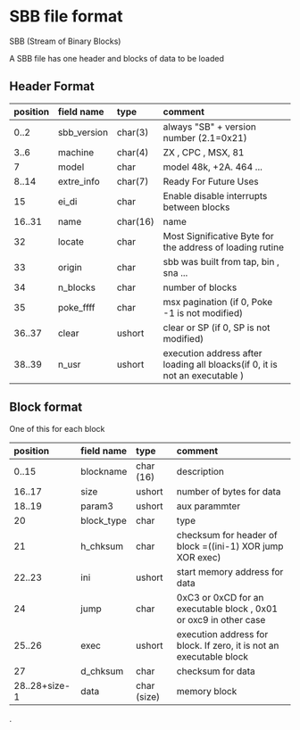 # SBB file format #

SBB  (Stream of Binary Blocks)

A SBB file has one header and blocks of data to be loaded

## Header Format ##

|position|field name| type|comment|
|:-------|:---------|:----|:------|
|0..2    |sbb\_version| char(3)|always "SB" + version number (2.1=0x21)|
|3..6    |machine   | char(4)|ZX , CPC , MSX, 81|
|7       |model     | char |model 48k, +2A. 464 ...|
|8..14   |extre\_info| char(7)|Ready  For Future Uses|
|15      |ei\_di    | char|Enable disable interrupts between blocks|
|16..31  | name     | char(16)|name   |
|32      | locate   | char|Most Significative Byte for the address of loading rutine|
|33      | origin   | char| sbb was built from tap, bin , sna ...|
|34      | n\_blocks| char|number of blocks |
|35      | poke\_ffff| char|msx pagination (if 0, Poke -1 is not modified)|
|36..37  | clear    | ushort | clear or SP (if 0, SP is not modified) |
|38..39  | n\_usr   | ushort | execution address after loading all bloacks(if 0, it is not an executable ) |


## Block format ##

One of this for each block

|position|field name| type|comment|
|:-------|:---------|:----|:------|
|0..15   |blockname | char (16) | description|
|16..17  |size      | ushort |number of bytes for data |
|18..19  |param3    | ushort | aux parammter |
|20      |block\_type| char| type  |
|21      |h\_chksum | char| checksum for header of block =((ini-1) XOR jump XOR exec)  |
|22..23  |ini       | ushort | start memory address for data |
|24      |jump      | char|  0xC3 or 0xCD for an executable block , 0x01 or oxc9 in other case|
|25..26  |exec      | ushort | execution address for block. If zero, it is not an executable block|
|27      |d\_chksum | char | checksum for data |
|28..28+size-1|data      | char (size) | memory block |




.